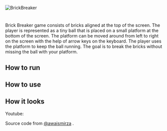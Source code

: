  ![BrickBreaker]("banner.jpg")
#
Brick Breaker game consists of bricks aligned at the top of the screen. The player is represented as a tiny ball that is placed on a small platform at the bottom of the screen. The platform can be moved around from left to right on the screen with the help of arrow keys on the keyboard. The player uses the platform to keep the ball running. The goal is to break the bricks without missing the ball with your platform.

## How to run 

## How to use 

## How it looks 

Youtube:

 Source code from [@awaismirza](https://youtu.be/K9qMm3JbOH0) . 
 
 
